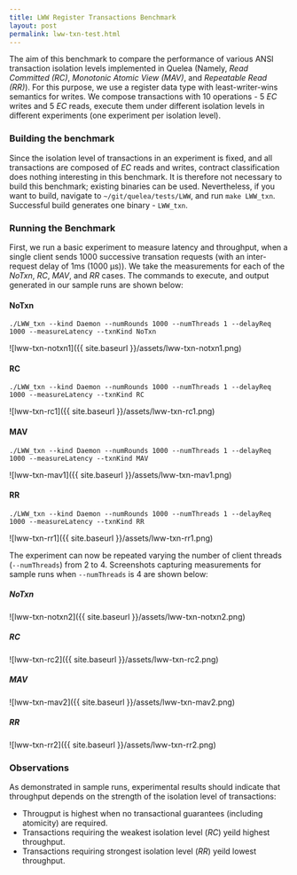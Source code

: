 ```yaml
---
title: LWW Register Transactions Benchmark
layout: post
permalink: lww-txn-test.html
---
```


The aim of this benchmark to compare the performance of various
ANSI transaction isolation levels implemented in Quelea (Namely, _Read
Committed (RC)_, _Monotonic Atomic View (MAV)_, and _Repeatable Read
(RR)_). For this purpose, we use a register data type with
least-writer-wins semantics for writes. We compose transactions with
10 operations - 5 _EC_ writes and 5 _EC_ reads, execute them under
different isolation levels in different experiments (one experiment
per isolation level).

### Building the benchmark

Since the isolation level of transactions in an experiment is fixed,
and all transactions are composed of _EC_ reads and writes, contract
classification does nothing interesting in this benchmark. It is
therefore not necessary to build this benchmark; existing binaries can
be used. Nevertheless, if you want to build, navigate to
`~/git/quelea/tests/LWW`, and run `make LWW_txn`. Successful build
generates one binary - `LWW_txn`.

### Running the Benchmark

First, we run a basic experiment to measure latency and throughput,
when a single client sends 1000 successive transation requests (with
an inter-request delay of 1ms (1000 μs)). We take the measurements for
each of the _NoTxn_, _RC_, _MAV_, and _RR_ cases. The commands to
execute, and output generated in our sample runs are shown below:

#### NoTxn

    ./LWW_txn --kind Daemon --numRounds 1000 --numThreads 1 --delayReq 1000 --measureLatency --txnKind NoTxn

![lww-txn-notxn1]({{ site.baseurl }}/assets/lww-txn-notxn1.png)

#### RC

    ./LWW_txn --kind Daemon --numRounds 1000 --numThreads 1 --delayReq 1000 --measureLatency --txnKind RC

![lww-txn-rc1]({{ site.baseurl }}/assets/lww-txn-rc1.png)

#### MAV

    ./LWW_txn --kind Daemon --numRounds 1000 --numThreads 1 --delayReq 1000 --measureLatency --txnKind MAV

![lww-txn-mav1]({{ site.baseurl }}/assets/lww-txn-mav1.png)

#### RR

    ./LWW_txn --kind Daemon --numRounds 1000 --numThreads 1 --delayReq 1000 --measureLatency --txnKind RR

![lww-txn-rr1]({{ site.baseurl }}/assets/lww-txn-rr1.png)

The experiment can now be repeated varying the number of client
threads (`--numThreads`) from 2 to 4. Screenshots capturing
measurements for sample runs when `--numThreads` is 4 are shown below:

##### NoTxn

![lww-txn-notxn2]({{ site.baseurl }}/assets/lww-txn-notxn2.png)

##### RC

![lww-txn-rc2]({{ site.baseurl }}/assets/lww-txn-rc2.png)

##### MAV

![lww-txn-mav2]({{ site.baseurl }}/assets/lww-txn-mav2.png)

##### RR

![lww-txn-rr2]({{ site.baseurl }}/assets/lww-txn-rr2.png)

### Observations

As demonstrated in sample runs, experimental results should indicate
that throughput depends on the strength of the isolation level of
transactions:

+ Througput is highest when no transactional guarantees (including
  atomicity) are required. 
+ Transactions requiring the weakest isolation level (_RC_) yeild
  highest throughput.
+ Transactions requiring strongest isolation level (_RR_) yeild
  lowest throughput.

